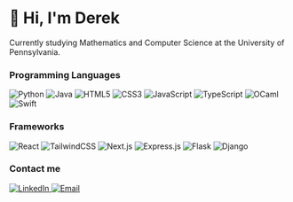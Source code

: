 <h1>👋 Hi, I'm Derek</h1>


<p>Currently studying Mathematics and Computer Science at the University of Pennsylvania.</p>
<h3>Programming Languages</h3>
<p>
  <img alt="Python" src="https://img.shields.io/badge/Python-3776AB?style=for-the-badge&logo=python&logoColor=white" />
  <img alt="Java" src="https://img.shields.io/badge/Java-%23ED8B00?style=for-the-badge&logo=openjdk&logoColor=white" />
  <img alt="HTML5" src="https://img.shields.io/badge/HTML-%23E34F26.svg?style=for-the-badge&logo=html5&logoColor=white" />
  <img alt="CSS3" src="https://img.shields.io/badge/CSS-1572B6?style=for-the-badge&logo=css3&logoColor=white" />
  <img alt="JavaScript" src="https://img.shields.io/badge/JavaScript-F7DF1E?style=for-the-badge&logo=javascript&logoColor=black" />
  <img alt="TypeScript" src="https://img.shields.io/badge/TypeScript-3178C6?style=for-the-badge&logo=typescript&logoColor=white" />
  <img alt="OCaml" src="https://img.shields.io/badge/OCaml-EC6813?style=for-the-badge&logo=ocaml&logoColor=white" />
  <img alt="Swift" src="https://img.shields.io/badge/Swift-F54A2A?style=for-the-badge&logo=swift&logoColor=white" />
</p>
<h3>Frameworks</h3>
<p>  
  <img alt="React" src="https://img.shields.io/badge/React-%2320232a.svg?style=for-the-badge&logo=react&logoColor=%2361DAFB" />
  <img alt="TailwindCSS" src="https://img.shields.io/badge/Tailwind%20CSS-%2338B2AC.svg?style=for-the-badge&logo=tailwind-css&logoColor=white" />
  <img alt="Next.js" src="https://img.shields.io/badge/Next.js-black?style=for-the-badge&logo=next.js&logoColor=white" />
  <img alt="Express.js" src="https://img.shields.io/badge/Express.js-%23404d59.svg?style=for-the-badge&logo=express&logoColor=%2361DAFB" />
  <img alt="Flask" src="https://img.shields.io/badge/Flask-000?style=for-the-badge&logo=flask&logoColor=white" />
  <img alt="Django" src="https://img.shields.io/badge/Django-%23092E20.svg?style=for-the-badge&logo=django&logoColor=white" />
</p>
<h3>Contact me</h3>
  <a href="https://www.linkedin.com/in/derek-w-cho/" target="_blank" rel="noopener noreferrer">
    <img alt="LinkedIn" src="https://custom-icon-badges.demolab.com/badge/LinkedIn-0A66C2?style=for-the-badge&logo=linkedin-white&logoColor=white" />
  </a>
  <a href="mailto:derekcho@upenn.edu" target="_blank" rel="noopener noreferrer">
    <img alt="Email" src="https://img.shields.io/badge/Email-D14836?style=for-the-badge&logo=gmail&logoColor=white" />
  </a>
  

  

